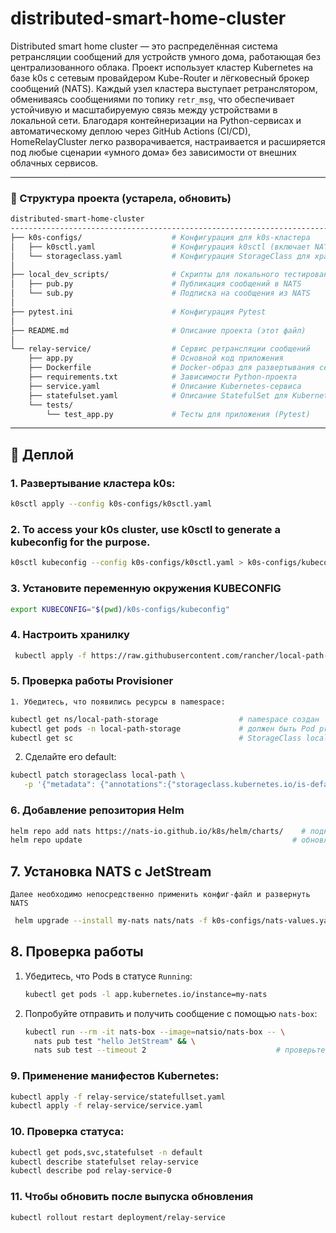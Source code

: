 # distributed-smart-home-cluster

Distributed smart home cluster — это распределённая система ретрансляции сообщений для устройств умного дома, работающая без централизованного облака. Проект использует кластер Kubernetes на базе k0s с сетевым провайдером Kube-Router и лёгковесный брокер сообщений (NATS). Каждый узел кластера выступает ретранслятором, обмениваясь сообщениями по топику `retr_msg`, что обеспечивает устойчивую и масштабируемую связь между устройствами в локальной сети. Благодаря контейнеризации на Python-сервисах и автоматическому деплою через GitHub Actions (CI/CD), HomeRelayCluster легко разворачивается, настраивается и расширяется под любые сценарии «умного дома» без зависимости от внешних облачных сервисов.

---

### 🌳 Структура проекта (устарела, обновить)

```bash
distributed-smart-home-cluster
-----------------------------------------------------------------------------------------------------------------------
├── k0s-configs/                    # Конфигурация для k0s-кластера
│   ├── k0sctl.yaml                 # Конфигурация k0sctl (включает NATS, Prometheus Stack, Traefik Ingress Controller)
│   └── storageclass.yaml           # Конфигурация StorageClass для хранения данных NATS
│
├── local_dev_scripts/              # Скрипты для локального тестирования взаимодействия с NATS
│   ├── pub.py                      # Публикация сообщений в NATS
│   └── sub.py                      # Подписка на сообщения из NATS
│
├── pytest.ini                      # Конфигурация Pytest
│
├── README.md                       # Описание проекта (этот файл)
│
└── relay-service/                  # Сервис ретрансляции сообщений
    ├── app.py                      # Основной код приложения
    ├── Dockerfile                  # Docker-образ для развертывания сервиса
    ├── requirements.txt            # Зависимости Python-проекта
    ├── service.yaml                # Описание Kubernetes-сервиса
    ├── statefulset.yaml            # Описание StatefulSet для Kubernetes
    └── tests/
        └── test_app.py             # Тесты для приложения (Pytest)
```

---

## 🚀 Деплой

### 1. **Развертывание кластера k0s**:

   ```bash
   k0sctl apply --config k0s-configs/k0sctl.yaml
   ```

### 2. **To access your k0s cluster, use k0sctl to generate a kubeconfig for the purpose.**

   ```bash
   k0sctl kubeconfig --config k0s-configs/k0sctl.yaml > k0s-configs/kubeconfig
   ```

### 3. **Установите переменную окружения KUBECONFIG**

   ```bash
   export KUBECONFIG="$(pwd)/k0s-configs/kubeconfig"
   ```

### 4. **Настроить хранилку**
   ```bash
    kubectl apply -f https://raw.githubusercontent.com/rancher/local-path-provisioner/master/deploy/local-path-storage.yaml
   ```

### 5. **Проверка работы Provisioner**
    1. Убедитесь, что появились ресурсы в namespace:
   ```bash
   kubectl get ns/local-path-storage                  # namespace создан
   kubectl get pods -n local-path-storage             # должен быть Pod provisioner
   kubectl get sc                                     # StorageClass local-path(default=false)
   ```
   2. Сделайте его default:
   ```bash
   kubectl patch storageclass local-path \
      -p '{"metadata": {"annotations":{"storageclass.kubernetes.io/is-default-class":"true"}}}'
   ```

### 6. **Добавление репозитория Helm**

   ```bash
   helm repo add nats https://nats-io.github.io/k8s/helm/charts/    # подключаем репозиторий
   helm repo update                                               # обновляем списки чартов
   ```

## 7. **Установка NATS с JetStream**

    Далее необходимо непосредственно применить конфиг-файл и развернуть NATS

   ```bash
    helm upgrade --install my-nats nats/nats -f k0s-configs/nats-values.yaml
   ```


## 8. Проверка работы

1. Убедитесь, что Pods в статусе `Running`:

   ```bash
   kubectl get pods -l app.kubernetes.io/instance=my-nats
   ```
2. Попробуйте отправить и получить сообщение с помощью `nats-box`:

   ```bash
   kubectl run --rm -it nats-box --image=natsio/nats-box -- \
     nats pub test "hello JetStream" && \
     nats sub test --timeout 2                             # проверьте публикацию/подписку
   ```

### 9. **Применение манифестов Kubernetes**:

   ```bash
   kubectl apply -f relay-service/statefullset.yaml
   kubectl apply -f relay-service/service.yaml
   ```

### 10. **Проверка статуса**:

   ```bash
   kubectl get pods,svc,statefulset -n default
   kubectl describe statefulset relay-service
   kubectl describe pod relay-service-0
   ```

### 11. **Чтобы обновить после выпуска обновления**

   ```bash
   kubectl rollout restart deployment/relay-service
   ```

